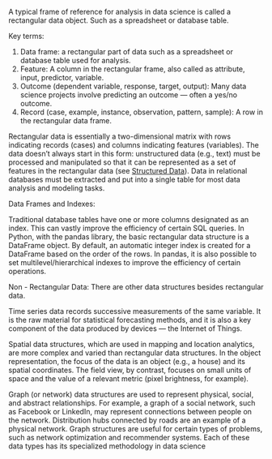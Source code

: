 A typical frame of reference for analysis in data science is called a rectangular data object. Such as a spreadsheet or database table.

Key terms:

1. Data frame: a rectangular part of data such as a spreadsheet or database table used for analysis.
2. Feature: A column in the rectangular frame, also called as attribute, input, predictor, variable.
3. Outcome (dependent variable, response, target, output): Many data science projects involve predicting an outcome — often a yes/no outcome.
4. Record (case, example, instance, observation, pattern, sample):
A row in the rectangular data frame.

Rectangular data is essentially a two-dimensional matrix with rows indicating records (cases)
and columns indicating features (variables). The data doesn’t always start in this form:
unstructured data (e.g., text) must be processed and manipulated so that it can be represented as a
set of features in the rectangular data (see [Structured Data](structured-data.md)). Data in relational
databases must be extracted and put into a single table for most data analysis and modeling tasks.


Data Frames and Indexes:

Traditional database tables have one or more columns designated as an index. This can vastly
improve the efficiency of certain SQL queries. In Python, with the pandas library, the basic
rectangular data structure is a DataFrame object. By default, an automatic integer index is created
for a DataFrame based on the order of the rows. In pandas, it is also possible to set
multilevel/hierarchical indexes to improve the efficiency of certain operations.


Non - Rectangular Data:
There are other data structures besides rectangular data.

Time series data records successive measurements of the same variable. It is the raw material for
statistical forecasting methods, and it is also a key component of the data produced by devices —
the Internet of Things.


Spatial data structures, which are used in mapping and location analytics, are more complex and
varied than rectangular data structures. In the object representation, the focus of the data is an
object (e.g., a house) and its spatial coordinates. The field view, by contrast, focuses on small
units of space and the value of a relevant metric (pixel brightness, for example).

Graph (or network) data structures are used to represent physical, social, and abstract
relationships. For example, a graph of a social network, such as Facebook or LinkedIn, may
represent connections between people on the network. Distribution hubs connected by roads are
an example of a physical network. Graph structures are useful for certain types of problems, such
as network optimization and recommender systems.
Each of these data types has its specialized methodology in data science